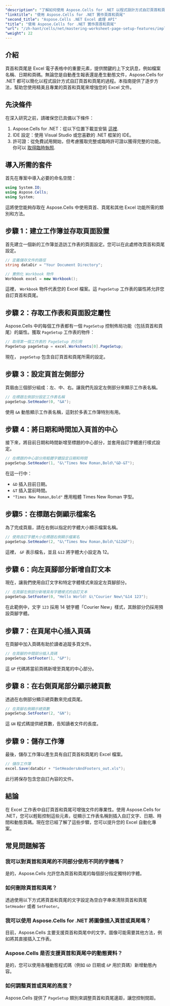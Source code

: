 ```yaml
---
"description": "了解如何使用 Aspose.Cells for .NET 以程式設計方式自訂頁首和頁尾來提升 Excel 文件的品質。本綜合指南將引導您完成每個步驟 - 從設定工作簿到動態插入工作表名稱。"
"linktitle": "使用 Aspose.Cells for .NET 實作頁首和頁尾"
"second_title": "Aspose.Cells .NET Excel 處理 API"
"title": "使用 Aspose.Cells for .NET 實作頁首和頁尾"
"url": "/zh-hant/cells/net/mastering-worksheet-page-setup-features/implement-header-footer/"
"weight": 22
---
```


## 介紹

頁首和頁尾是 Excel 電子表格中的重要元素，提供關鍵的上下文訊息，例如檔案名稱、日期和頁碼。無論您是自動產生報表還是產生動態文件，Aspose.Cells for .NET 都可以簡化以程式設計方式自訂頁首和頁尾的過程。本指南提供了逐步方法，幫助您使用精美且專業的頁首和頁尾來增強您的 Excel 文件。

## 先決條件

在深入研究之前，請確保您已具備以下條件：

1. Aspose.Cells for .NET：從以下位置下載並安裝 [這裡](https://releases。aspose.com/cells/net/).
2. IDE 設定：使用 Visual Studio 或您喜歡的 .NET 框架的 IDE。
3. 許可證：從免費試用開始，但考慮獲取完整或臨時許可證以獲得完整的功能。你可以 [取得臨時執照](https://purchase。aspose.com/temporary-license/).

## 導入所需的套件

首先在專案中導入必要的命名空間：

```csharp
using System.IO;
using Aspose.Cells;
using System;
```

這將使您能夠存取在 Aspose.Cells 中使用頁首、頁尾和其他 Excel 功能所需的類別和方法。

## 步驟 1：建立工作簿並存取頁面設置

首先建立一個新的工作簿並造訪工作表的頁面設定。您可以在此處修改頁首和頁尾設定。

```csharp
// 定義儲存文件的路徑
string dataDir = "Your Document Directory";

// 實例化 Workbook 物件
Workbook excel = new Workbook();
```

這裡， `Workbook` 物件代表您的 Excel 檔案。這 `PageSetup` 工作表的屬性將允許您自訂頁首和頁尾。

## 步驟 2：存取工作表和頁面設定屬性

Aspose.Cells 中的每個工作表都有一個 `PageSetup` 控制佈局功能（包括頁首和頁尾）的屬性。獲取 `PageSetup` 工作表的物件：

```csharp
// 取得第一個工作表的 PageSetup 的引用
PageSetup pageSetup = excel.Worksheets[0].PageSetup;
```

現在， `pageSetup` 包含自訂頁首和頁尾所需的設定。

## 步驟 3：設定頁首左側部分

頁眉由三個部分組成：左、中、右。讓我們先設定左側部分來顯示工作表名稱。

```csharp
// 在標題左側部分設定工作表名稱
pageSetup.SetHeader(0, "&A");
```

使用 `&A` 動態顯示工作表名稱，這對於多表工作簿特別有用。

## 步驟 4：將日期和時間加入頁首的中心

接下來，將目前日期和時間新增至標題的中心部分，並套用自訂字體進行樣式設定。

```csharp
// 在標題的中心部分用粗體字體設定日期和時間
pageSetup.SetHeader(1, "&\"Times New Roman,Bold\"&D-&T");
```

在這一行中：
- `&D` 插入目前日期。
- `&T` 插入當前時間。
- `"Times New Roman,Bold"` 應用粗體 Times New Roman 字型。

## 步驟5：在標題右側顯示檔案名

為了完成頁眉，請在右側以指定的字體大小顯示檔案名稱。

```csharp
// 使用自訂字體大小在標題右側顯示檔案名
pageSetup.SetHeader(2, "&\"Times New Roman,Bold\"&12&F");
```

這裡， `&F` 表示檔名，並且 `&12` 將字體大小設定為 12。

## 步驟 6：向左頁腳部分新增自訂文本

現在，讓我們使用自訂文字和特定字體樣式來設定左頁腳部分。

```csharp
// 在頁腳左側部分新增具有字體樣式的自訂文本
pageSetup.SetFooter(0, "Hello World! &\"Courier New\"&14 123");
```

在此範例中，文字 `123` 採用 14 號字體「Courier New」樣式，其餘部分仍採用預設頁腳字體。

## 步驟 7：在頁尾中心插入頁碼

在頁腳中加入頁碼有助於讀者追蹤多頁文件。

```csharp
// 在頁腳的中間部分插入頁碼
pageSetup.SetFooter(1, "&P");
```

這 `&P` 代碼將當前頁碼新增至頁尾的中心部分。

## 步驟 8：在右側頁尾部分顯示總頁數

透過在右側部分顯示總頁數來完成頁尾。

```csharp
// 在頁腳右側顯示總頁數
pageSetup.SetFooter(2, "&N");
```

這 `&N` 程式碼提供總頁數，告知讀者文件的長度。

## 步驟 9：儲存工作簿

最後，儲存工作簿以產生具有自訂頁首和頁尾的 Excel 檔案。

```csharp
// 儲存工作簿
excel.Save(dataDir + "SetHeadersAndFooters_out.xls");
```

此行將保存包含您自訂內容的文件。

## 結論

在 Excel 工作表中自訂頁首和頁尾可增強文件的專業性。使用 Aspose.Cells for .NET，您可以輕鬆控制這些元素，從顯示工作表名稱到插入自訂文字、日期、時間和動態頁碼。現在您已經了解了這些步驟，您可以提升您的 Excel 自動化專案。

## 常見問題解答

### 我可以對頁首和頁尾的不同部分使用不同的字體嗎？
是的，Aspose.Cells 允許您為頁首和頁尾的每個部分指定獨特的字體。

### 如何刪除頁首和頁尾？
透過使用以下方式將頁首和頁尾的文字設定為空白字串來清除頁首和頁尾 `SetHeader` 或者 `SetFooter`。

### 我可以使用 Aspose.Cells for .NET 將圖像插入頁首或頁尾嗎？
目前，Aspose.Cells 主要支援頁首和頁尾中的文字。圖像可能需要其他方法，例如將其直接插入工作表。

### Aspose.Cells 是否支援頁首和頁尾中的動態資料？  
是的，您可以使用各種動態程式碼（例如 `&D` 日期或 `&P` 用於頁碼）新增動態內容。

### 如何調整頁首或頁尾的高度？  
Aspose.Cells 提供了 `PageSetup` 類別來調整頁首和頁尾邊距，讓您控制間距。